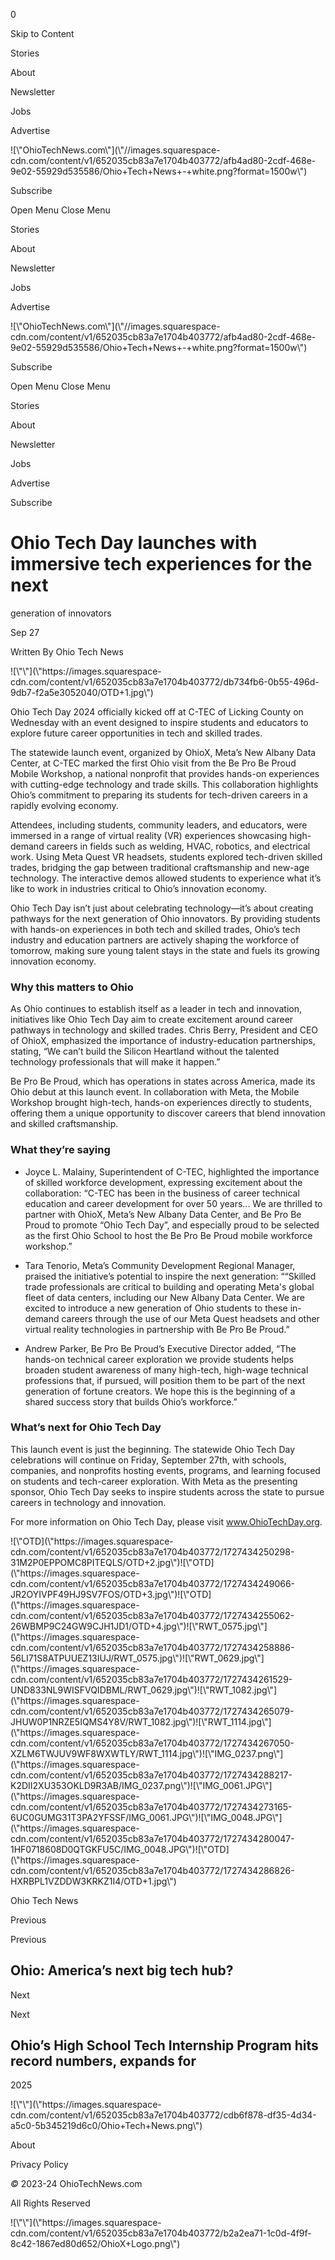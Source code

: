 0

Skip to Content

Stories

About

Newsletter

Jobs

Advertise

![\\"OhioTechNews.com\\"](\\"//images.squarespace-
cdn.com/content/v1/652035cb83a7e1704b403772/afb4ad80-2cdf-468e-9e02-55929d535586/Ohio+Tech+News+-+white.png?format=1500w\\")

Subscribe

Open Menu Close Menu

Stories

About

Newsletter

Jobs

Advertise

![\\"OhioTechNews.com\\"](\\"//images.squarespace-
cdn.com/content/v1/652035cb83a7e1704b403772/afb4ad80-2cdf-468e-9e02-55929d535586/Ohio+Tech+News+-+white.png?format=1500w\\")

Subscribe

Open Menu Close Menu

Stories

About

Newsletter

Jobs

Advertise

Subscribe

# Ohio Tech Day launches with immersive tech experiences for the next
generation of innovators

Sep 27

Written By Ohio Tech News

![\\"\\"](\\"https://images.squarespace-
cdn.com/content/v1/652035cb83a7e1704b403772/db734fb6-0b55-496d-9db7-f2a5e3052040/OTD+1.jpg\\")

Ohio Tech Day 2024 officially kicked off at C-TEC of Licking County on
Wednesday with an event designed to inspire students and educators to explore
future career opportunities in tech and skilled trades.

The statewide launch event, organized by OhioX, Meta’s New Albany Data Center,
at C-TEC marked the first Ohio visit from the Be Pro Be Proud Mobile Workshop,
a national nonprofit that provides hands-on experiences with cutting-edge
technology and trade skills. This collaboration highlights Ohio’s commitment
to preparing its students for tech-driven careers in a rapidly evolving
economy.

Attendees, including students, community leaders, and educators, were immersed
in a range of virtual reality (VR) experiences showcasing high-demand careers
in fields such as welding, HVAC, robotics, and electrical work. Using Meta
Quest VR headsets, students explored tech-driven skilled trades, bridging the
gap between traditional craftsmanship and new-age technology. The interactive
demos allowed students to experience what it’s like to work in industries
critical to Ohio’s innovation economy.

Ohio Tech Day isn’t just about celebrating technology—it’s about creating
pathways for the next generation of Ohio innovators. By providing students
with hands-on experiences in both tech and skilled trades, Ohio’s tech
industry and education partners are actively shaping the workforce of
tomorrow, making sure young talent stays in the state and fuels its growing
innovation economy.

### Why this matters to Ohio

As Ohio continues to establish itself as a leader in tech and innovation,
initiatives like Ohio Tech Day aim to create excitement around career pathways
in technology and skilled trades. Chris Berry, President and CEO of OhioX,
emphasized the importance of industry-education partnerships, stating, “We
can’t build the Silicon Heartland without the talented technology
professionals that will make it happen.”

Be Pro Be Proud, which has operations in states across America, made its Ohio
debut at this launch event. In collaboration with Meta, the Mobile Workshop
brought high-tech, hands-on experiences directly to students, offering them a
unique opportunity to discover careers that blend innovation and skilled
craftsmanship.

### What they’re saying

  * Joyce L. Malainy, Superintendent of C-TEC, highlighted the importance of skilled workforce development, expressing excitement about the collaboration: “C-TEC has been in the business of career technical education and career development for over 50 years... We are thrilled to partner with OhioX, Meta’s New Albany Data Center, and Be Pro Be Proud to promote “Ohio Tech Day”, and especially proud to be selected as the first Ohio School to host the Be Pro Be Proud mobile workforce workshop.”

  * Tara Tenorio, Meta’s Community Development Regional Manager, praised the initiative’s potential to inspire the next generation: ““Skilled trade professionals are critical to building and operating Meta\'s global fleet of data centers, including our New Albany Data Center. We are excited to introduce a new generation of Ohio students to these in-demand careers through the use of our Meta Quest headsets and other virtual reality technologies in partnership with Be Pro Be Proud.”

  * Andrew Parker, Be Pro Be Proud’s Executive Director added, “The hands-on technical career exploration we provide students helps broaden student awareness of many high-tech, high-wage technical professions that, if pursued, will position them to be part of the next generation of fortune creators. We hope this is the beginning of a shared success story that builds Ohio’s workforce.”

### What’s next for Ohio Tech Day

This launch event is just the beginning. The statewide Ohio Tech Day
celebrations will continue on Friday, September 27th, with schools, companies,
and nonprofits hosting events, programs, and learning focused on students and
tech-career exploration. With Meta as the presenting sponsor, Ohio Tech Day
seeks to inspire students across the state to pursue careers in technology and
innovation.

For more information on Ohio Tech Day, please visit www.OhioTechDay.org.

![\\"OTD](\\"https://images.squarespace-
cdn.com/content/v1/652035cb83a7e1704b403772/1727434250298-31M2P0EPPOMC8PITEQLS/OTD+2.jpg\\")![\\"OTD](\\"https://images.squarespace-
cdn.com/content/v1/652035cb83a7e1704b403772/1727434249066-JR2OYIVPF49HJ9SV7FOS/OTD+3.jpg\\")![\\"OTD](\\"https://images.squarespace-
cdn.com/content/v1/652035cb83a7e1704b403772/1727434255062-26WBMP9C24GW9CJH1JD1/OTD+4.jpg\\")![\\"RWT_0575.jpg\\"](\\"https://images.squarespace-
cdn.com/content/v1/652035cb83a7e1704b403772/1727434258886-56LI71S8ATPUUEZ13IUJ/RWT_0575.jpg\\")![\\"RWT_0629.jpg\\"](\\"https://images.squarespace-
cdn.com/content/v1/652035cb83a7e1704b403772/1727434261529-UND833NL9WISFVQIDBML/RWT_0629.jpg\\")![\\"RWT_1082.jpg\\"](\\"https://images.squarespace-
cdn.com/content/v1/652035cb83a7e1704b403772/1727434265079-JHUW0P1NRZE5IQMS4Y8V/RWT_1082.jpg\\")![\\"RWT_1114.jpg\\"](\\"https://images.squarespace-
cdn.com/content/v1/652035cb83a7e1704b403772/1727434267050-XZLM6TWJUV9WF8WXWTLY/RWT_1114.jpg\\")![\\"IMG_0237.png\\"](\\"https://images.squarespace-
cdn.com/content/v1/652035cb83a7e1704b403772/1727434288217-K2DII2XU353OKLD9R3AB/IMG_0237.png\\")![\\"IMG_0061.JPG\\"](\\"https://images.squarespace-
cdn.com/content/v1/652035cb83a7e1704b403772/1727434273165-6UC0GUMG31T3PA2YFSSF/IMG_0061.JPG\\")![\\"IMG_0048.JPG\\"](\\"https://images.squarespace-
cdn.com/content/v1/652035cb83a7e1704b403772/1727434280047-1HF0718608D0QTGKFU5C/IMG_0048.JPG\\")![\\"OTD](\\"https://images.squarespace-
cdn.com/content/v1/652035cb83a7e1704b403772/1727434286826-HXRBPL1VZDDW3KRKZ1I4/OTD+1.jpg\\")

Ohio Tech News

Previous

Previous

## Ohio: America’s next big tech hub?

Next

Next

## Ohio’s High School Tech Internship Program hits record numbers, expands for
2025

![\\"\\"](\\"https://images.squarespace-
cdn.com/content/v1/652035cb83a7e1704b403772/cdb6f878-df35-4d34-a5c0-5b345219d6c0/Ohio+Tech+News.png\\")

About

Privacy Policy

 _©_ 2023-24 OhioTechNews.com

All Rights Reserved

![\\"\\"](\\"https://images.squarespace-
cdn.com/content/v1/652035cb83a7e1704b403772/b2a2ea71-1c0d-4f9f-8c42-1867ed80d652/OhioX+Logo.png\\")

­

­

